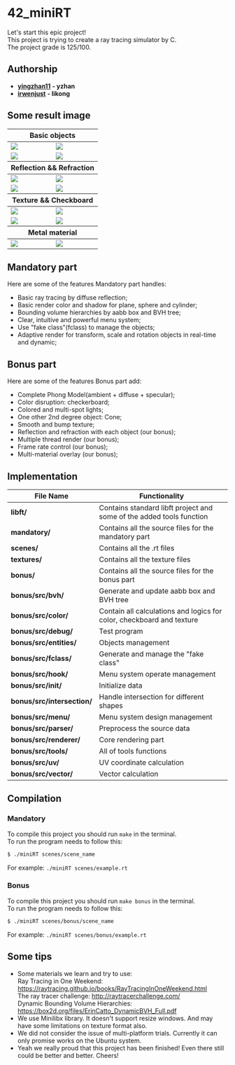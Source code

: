 # 42_miniRT
Let's start this epic project!   
This project is trying to create a ray tracing simulator by C.   
The project grade is 125/100.  

## **Authorship**

- [**yingzhan11**](https://github.com/yingzhan11) **- yzhan**  
- [**irwenjust**](https://github.com/irwenjust) **- likong**   

## **Some result image**
<table align=center>
	<thead>
		<tr>
			<th colspan=2>Basic objects</th>
		</tr>
	</thead>
	<tbody>
		<tr>
			<td><image src="asserts/sphere.png"></td>
			<td><image src="asserts/cone.png"></td>
		</tr>
		<tr>
			<td><image src="asserts/cylinder.png"></td>
			<td><image src="asserts/multi_lights.png"></td>
		</tr>
	</tbody>
	<thead>
		<tr>
			<th colspan=2>Reflection && Refraction</th>
		</tr>
	</thead>
	<tbody>
		<tr>
			<td><image src="asserts/planes.png"></td>
			<td><image src="asserts/bubbles.png"></td>
		</tr>
		<tr>
			<td><image src="asserts/glass.png"></td>
			<td><image src="asserts/mirrors.png"></td>
		</tr>
	</tbody>
	<thead>
		<tr>
			<th colspan=2>Texture && Checkboard</th>
		</tr>
	</thead>
	<tbody>
		<tr>
			<td><image src="asserts/solar.png"></td>
			<td><image src="asserts/earth.png"></td>
		</tr>
		<tr>
			<td><image src="asserts/sphere_checkboard.png"></td>
			<td><image src="asserts/octagon.png"></td>
		</tr>
	</tbody>
	<thead>
		<tr>
			<th colspan=2>Metal material</th>
		</tr>
	</thead>
	<tbody>
		<tr>
			<td><image src="asserts/snowman_metal.png"></td>
			<td><image src="asserts/stickman.png"></td>
		</tr>
	</tbody>
</table>

## **Mandatory part**  
Here are some of the features Mandatory part handles:  
- Basic ray tracing by diffuse reflection;
- Basic render color and shadow for plane, sphere and cylinder;
- Bounding volume hierarchies by aabb box and BVH tree;
- Clear, intuitive and powerful menu system;
- Use "fake class"(fclass) to manage the objects;
- Adaptive render for transform, scale and rotation objects in real-time and dynamic;

## **Bonus part**  
Here are some of the features Bonus part add:  
- Complete Phong Model(ambient + diffuse + specular);
- Color disruption: checkerboard;
- Colored and multi-spot lights;
- One other 2nd degree object: Cone;
- Smooth and bump texture;
- Reflection and refraction with each object (our bonus);
- Multiple thread render (our bonus);
- Frame rate control (our bonus);
- Multi-material overlay (our bonus);

## **Implementation**  
<table align=center>
	<thead>
		<tr>
			<th>File Name</th>
			<th>Functionality</th>
		</tr>
	</thead>
	<tbody>
		<tr>
			<td><strong>libft/</strong> </td>
			<td>Contains standard libft project and some of the added tools function</td>
		</tr>
		<tr>
			<td><strong>mandatory/</strong> </td>
			<td>Contains all the source files for the mandatory part</td>
		</tr>
		<tr>
			<td><strong>scenes/</strong> </td>
			<td>Contains all the .rt files</td>
		</tr>
		<tr>
			<td><strong>textures/</strong> </td>
			<td>Contains all the texture files</td>
		</tr>
		<tr>
			<td><strong>bonus/</strong> </td>
			<td>Contains all the source files for the bonus part</td>
		</tr>
		<tr>
			<td><strong>bonus/src/bvh/</strong> </td>
			<td>Generate and update aabb box and BVH tree</td>
		</tr>
		<tr>
			<td><strong>bonus/src/color/</strong> </td>
			<td>Contain all calculations and logics for color, checkboard and texture</td>
		</tr>
		<tr>
			<td><strong>bonus/src/debug/</strong> </td>
			<td>Test program</td>
		</tr>
		<tr>
			<td><strong>bonus/src/entities/</strong> </td>
			<td>Objects management</td>
		</tr>
		<tr>
			<td><strong>bonus/src/fclass/</strong> </td>
			<td>Generate and manage the "fake class"</td>
		</tr>
		<tr>
			<td><strong>bonus/src/hook/</strong> </td>
			<td>Menu system operate management</td>
		</tr>
		<tr>
			<td><strong>bonus/src/init/</strong> </td>
			<td>Initialize data</td>
		</tr>
		<tr>
			<td><strong>bonus/src/intersection/</strong> </td>
			<td>Handle intersection for different shapes</td>
		</tr>
		<tr>
			<td><strong>bonus/src/menu/</strong> </td>
			<td>Menu system design management</td>
		</tr>
		<tr>
			<td><strong>bonus/src/parser/</strong> </td>
			<td>Preprocess the source data</td>
		</tr>
		<tr>
			<td><strong>bonus/src/renderer/</strong> </td>
			<td>Core rendering part</td>
		</tr>
		<tr>
			<td><strong>bonus/src/tools/</strong> </td>
			<td>All of tools functions</td>
		</tr>
		<tr>
			<td><strong>bonus/src/uv/</strong> </td>
			<td>UV coordinate calculation</td>
		</tr>
		<tr>
			<td><strong>bonus/src/vector/</strong> </td>
			<td>Vector calculation</td>
		</tr>
	</tbody>
</table>

## **Compilation**   
### **Mandatory**
To compile this project you should run `make` in the terminal.    
To run the program needs to follow this:   
```sh  
$ ./miniRT scenes/scene_name 
```   
For example: `./miniRT scenes/example.rt`  
### **Bonus**
To compile this project you should run `make bonus` in the terminal.    
To run the program needs to follow this:   
```sh  
$ ./miniRT scenes/bonus/scene_name 
```   
For example: `./miniRT scenes/bonus/example.rt`  

## **Some tips**
- Some materials we learn and try to use:   
Ray Tracing in One Weekend: https://raytracing.github.io/books/RayTracingInOneWeekend.html   
The ray tracer challenge: http://raytracerchallenge.com/  
Dynamic Bounding Volume Hierarchies: https://box2d.org/files/ErinCatto_DynamicBVH_Full.pdf
- We use Minilibx library. It doesn't support resize windows. And may have some limitations on texture format also.
- We did not consider the issue of multi-platform trials. Currently it can only promise works on the Ubuntu system.
- Yeah we really proud that this project has been finished! Even there still could be better and better. Cheers!



